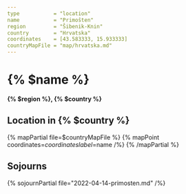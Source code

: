 ```yaml
---
type           = "location"
name           = "Primoŝten"
region         = "Šibenik-Knin"
country        = "Hrvatska"
coordinates    = [43.583333, 15.933333]
countryMapFile = "map/hrvatska.md"
---
```


# {% $name %}

**{% $region %}, {% $country %}**

## Location in {% $country %}

{% mapPartial file=$countryMapFile %}
  {% mapPoint coordinates=$coordinates label=$name /%}
{% /mapPartial %}

## Sojourns

{% sojournPartial file="2022-04-14-primosten.md" /%}
